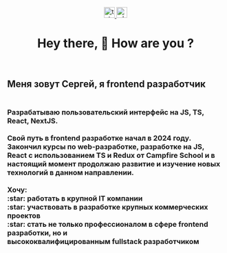 <div align="center">
  <a href="https://t.me/karakoskinsergey" target="_blank">
    <img src="https://img.shields.io/static/v1?message=Telegram&logo=telegram&label=&color=2CA5E0&logoColor=white&labelColor=&style=for-the-badge" height="25" alt="telegram logo"  />
  </a>
  <a href="https://wa.me/79107139617" target="_blank">
    <img src="https://img.shields.io/static/v1?message=Whatsapp&logo=whatsapp&label=&color=25D366&logoColor=white&labelColor=&style=for-the-badge" height="25" alt="whatsapp logo"  />
  </a>
</div>

###

<h1 align="center">Hey there, 👋 How are you ?</h1>
<br>

###

<div align="left">
  <h2>Меня зовут Сергей, я frontend разработчик</h2>
  <h3>
    <br>Разрабатываю пользовательский интерфейс на JS, TS, React, NextJS.
    <br>
    <br>Свой путь в frontend разработке начал в 2024 году. Закончил курсы по web-разработке, разработке на JS, React c использованием TS и Redux от Campfire School и в настоящий момент продолжаю развитие и изучение новых технологий в данном направлении.
    <br>
    <br>Хочу:
    <br>:star: работать в крупной IT компании
    <br>:star: участвовать в разработке крупных коммерческих проектов
    <br>:star: стать не только профессионалом в сфере frontend разработки, но и <br> высококвалифицированным fullstack разработчиком
  </h3>
</div>

###
